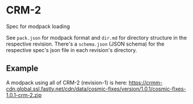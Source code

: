 # CRM-2
Spec for modpack loading

See `pack.json` for modpack format and `dir.md` for directory structure in the respective revision.
There's a `schema.json` (JSON schema) for the respective spec's json file in each revision's directory.

## Example
A modpack using all of CRM-2 (revision-1) is here: https://crmm-cdn.global.ssl.fastly.net/cdn/data/cosmic-fixes/version/1.0.1/cosmic-fixes-1.0.1-crm-2.zip
